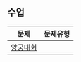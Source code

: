 ## 수업
|문제|문제유형|
|:--:|:-------|
|[양궁대회](https://programmers.co.kr/learn/courses/30/lessons/92342)||
